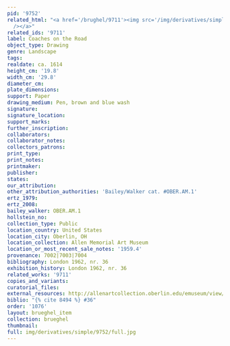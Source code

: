 ```yaml
---
pid: '9752'
related_html: "<a href='/brughel/9711'><img src='/img/derivatives/simple/9711/thumbnail.jpg'
  /></a>"
related_ids: '9711'
label: Coaches on the Road
object_type: Drawing
genre: Landscape
tags: 
realdate: ca. 1614
height_cm: '19.8'
width_cm: '29.8'
diameter_cm: 
plate_dimensions: 
support: Paper
drawing_medium: Pen, brown and blue wash
signature: 
signature_location: 
support_marks: 
further_inscription: 
collaborators: 
collaborator_notes: 
collectors_patrons: 
print_type: 
print_notes: 
printmaker: 
publisher: 
states: 
our_attribution: 
other_attribution_authorities: 'Bailey/Walker cat. #OBER.AM.1'
ertz_1979: 
ertz_2008: 
bailey_walker: OBER.AM.1
hollstein_no: 
collection_type: Public
location_country: United States
location_city: Oberlin, OH
location_collection: Allen Memorial Art Museum
location_or_most_recent_sale_notes: '1959.4'
provenance: 7002|7003|7004
bibliography: London 1962, nr. 36
exhibition_history: London 1962, nr. 36
related_works: '9711'
copies_and_variants: 
curatorial_files: 
external_resources: http://allenartcollection.oberlin.edu/emuseum/view/objects/asitem/id/7680
biblio: "{% cite 8494 %} #36"
order: '1076'
layout: brueghel_item
collection: brueghel
thumbnail: 
full: img/derivatives/simple/9752/full.jpg
---
```

